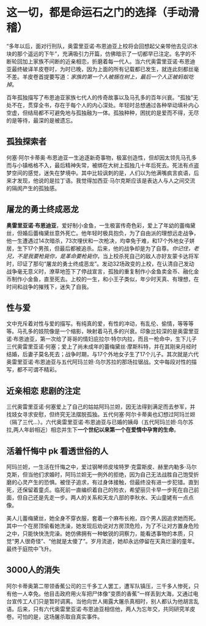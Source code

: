 # 这一切，都是命运石之门的选择（手动滑稽）
“多年以后，面对行刑队，奥雷里亚诺·布恩迪亚上校将会回想起父亲带他去见识冰块的那个遥远的下午”，充满吸引力开篇，仿佛暗示了一切都早已注定。名字的不断轮回加上家族不间断的近亲相恋，折磨着每一代人。当六代奥雷里亚诺·布恩迪亚最终破译羊皮卷时，为时已晚，因为上面的所有记载都已发生，就连此刻都丝毫不差。羊皮卷首提要写道：*家族的第一个人被捆在树上，最后一个人正被蚂蚁吃掉*。

百年孤独描写了布恩迪亚家族七代人的传奇故事以及马孔多的百年兴衰。“孤独”无处不在，贯穿全书，存在于每个人的内心深处。年轻时总想通过各种举动填补内心空虚，但结局都不可避免地与孤独融为一体。孤独种种，困扰的是爱而不得，无尽的是等待，最深的是被遗忘。

## 孤独探索者
何塞·阿尔卡蒂奥·布恩迪亚一生追逐新奇事物，极富创造性，但却因太领先马孔多而与小镇格格不入，最后精神失常，被绑在大树上孤独几十年后死去。死法有点盗梦空间的感觉，迷失在梦境中。其中比较讽刺的是，人们以为他满嘴疯言疯语，后来才发现，他说的是拉丁语。我觉得加西亚·马尔克斯应该是表达人与人之间交流的隔阂产生的孤独感。

## 屠龙的勇士终成恶龙
**奥雷里亚诺·布恩迪亚**，爱好制小金鱼，一生极富传奇色彩，爱上了年幼的蕾梅黛丝，但婚后蕾梅黛丝意外死亡。他年轻时极具抱负，为了自由派的理想远走战争，他一生遭遇过14次暗杀，73次埋伏和一次枪决，均幸免于难，和17个外地女子姘居，生下17个男孩，但最后都被追杀。后来，他的战争却是为了自尊。*你记住，老兄，不是我要枪毙你，是革命要枪毙你*，当上校杀死自己的敌人亦好友蒙卡达将军时，印证了那句“屠龙的勇士终成恶龙”。发动32场政变的上校，在认清自己发动战争毫无意义时，潦草地签下了停战宣言，孤独的重复制作小金鱼卖金币、融化金币制作小金鱼，直至死去。上校的一生，和小王子类似，年少时天真、有理想，在时间和战争的摧残下，迷失了自我。

## 性与爱
文中充斥着对性与爱的描写。有纯真的爱，有性的冲动，有乱伦、偷情，等等等等。马孔多的妓院像是一个缩影，映射着马孔多的兴衰。印象比较深的是奥雷里亚诺·布恩迪亚，第一次给了哥哥的情妇庇拉尔·特尔内拉，而且一枪命中，生下儿子三代奥雷里亚诺·何塞；爱上了尚未成年的蕾梅黛丝·摩斯科特，并在其刚来月经时结婚，后妻子莫名死去；战争时期，与17个外地女子生了17个儿子。其次就是六代奥雷里亚诺·布恩迪亚与五代阿玛兰妲·乌尔苏拉的那场拉锯战。文中每段对性的描写，都不可谓不精彩。

## 近亲相恋 悲剧的注定
三代奥雷里亚诺·何塞爱上了自己的姑姑阿玛兰妲，因无法得到满足而去参军，并找妓女寻求安慰，但终究无法摆脱孤独。五代何塞·阿尔卡蒂奥也幻想过阿玛兰妲（隔了三代...）。六代奥雷里亚诺·布恩迪亚与已婚的姨母（五代阿玛兰妲·乌尔苏拉,两人年龄相近）相恋并生下**一个世纪以来第一个在爱情中孕育的生命**。

## 活着忏悔中 pk 看透世俗的人
阿玛兰妲，一生活在忏悔之中，爱过钢琴师皮埃特罗·克雷斯皮、赫里内勒多·马尔克斯，但当他们求婚时，阿玛兰妲无一例外的拒绝，因为自己无法战胜自己饱受折磨的心灵产生的恐惧。被侄子追求，有过身体接触，但最终没有进一步犯错。直到死，还保留着童贞。临死前一直编织着自己的殓衣，希望丽贝卡早一步死在自己前面，但自己还是先走一步。两人的关系和天龙八部的李秋水、天山童姥有一点点像。

美人儿蕾梅黛丝，她全身不穿衣服，套着一个麻布长袍，四个男人因追求她而死。其中一个在房顶偷看她洗澡，她发现后劝说对方房顶危险，为了不让对方置身危险之中，只能快快洗完澡。她仿佛拥有一种敏锐的洞察力，能看透事物的本质，只觉“男人很奇怪”、“他就是太傻了”。岁月流逝，她却永远停留在天真烂漫的童年。最终于庭院中飞升。

## 3000人的消失
阿尔卡蒂奥第二带领香蕉公司的三千多工人罢工，遭军队镇压，三千多人惨死，只有他一人幸免。他目击政府用火车把尸体像“变质的香蕉”一样丢到大海，又通过电台宣传工人们只是暂时调离。当他向世人揭露大屠杀真相时，别人都认为他胡言乱语。后来，只有六代奥雷里亚诺·布恩迪亚相信他，两人为忘年交，共同研究羊皮卷。可怕的是，这场屠杀取自真实事件。
